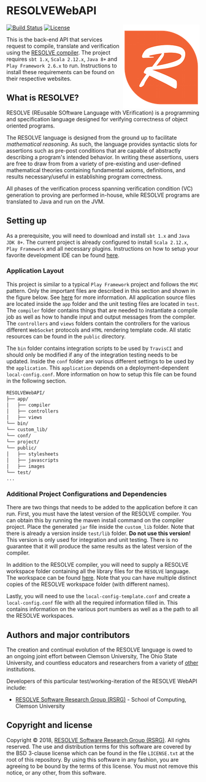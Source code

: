 RESOLVEWebAPI
==============
[![Build Status](https://travis-ci.org/ClemsonRSRG/RESOLVEWebAPI.svg?branch=master)](https://travis-ci.org/ClemsonRSRG/RESOLVEWebAPI)
<img align="right" src="public/images/resolve_logo.png"/> [![License](https://img.shields.io/badge/license-BSD-blue.svg)](https://raw.githubusercontent.com/ClemsonRSRG/RESOLVEWebAPI/master/LICENSE.txt)

This is the back-end API that services request to compile, translate and verification using the [RESOLVE compiler](https://github.com/ClemsonRSRG/RESOLVE). 
The project requires `sbt 1.x`, `Scala 2.12.x`, `Java 8+` and `Play Framework 2.6.x` to run. 
Instructions to install these requirements can be found on their respective websites.

## What is RESOLVE?

RESOLVE (REusable SOftware Language with VErification) is a programming and
specification language designed for verifying correctness of object oriented
programs.

The RESOLVE language is designed from the ground up to facilitate *mathematical
reasoning*. As such, the language provides syntactic slots for assertions such
as pre-post conditions that are capable of abstractly describing a program's
intended behavior. In writing these assertions, users are free to draw from from
a variety of pre-existing and user-defined mathematical theories containing
fundamental axioms, definitions, and results necessary/useful in establishing
program correctness.

All phases of the verification process spanning verification condition (VC)
generation to proving are performed in-house, while RESOLVE programs are
translated to Java and run on the JVM.

## Setting up

As a prerequisite, you will need to download and install `sbt 1.x` and `Java JDK 8+`. The current project is already 
configured to install `Scala 2.12.x`, `Play Framework` and all necessary plugins. Instructions on how to 
setup your favorite development IDE can be found [here](https://www.playframework.com/documentation/2.6.x/IDE).

### Application Layout

This project is similar to a typical `Play Framework` project and follows the `MVC` pattern. 
Only the important files are described in this section and shown in the figure below. 
See [here](https://www.playframework.com/documentation/2.6.x/Anatomy) for more information.
All application source files are located inside the `app` folder and the unit testing files are located 
in `test`. The `compiler` folder contains things that are needed to instantiate a compile job 
as well as how to handle input and output messages from the compiler. The `controllers` and 
`views` folders contain the controllers for the various different `WebSocket` protocols and 
`HTML` rendering template code. All static resources can be found in the `public` directory. 

The `bin` folder contains integration scripts to be used by `TravisCI` and should only be modified 
if any of the integration testing needs to be updated. Inside the `conf` folder are various different 
settings to be used by the `application`. This `application` depends on a deployment-dependent 
`local-config.conf`. More information on how to setup this file can be found in the following section.

```
RESOLVEWebAPI/
├── app/
│   ├── compiler
│   ├── controllers
│   ├── views
└── bin/
└── custom_lib/
└── conf/
└── project/
└── public/
│   ├── stylesheets
│   ├── javascripts 
│   ├── images 
└── test/
...
```

### Additional Project Configurations and Dependencies

There are two things that needs to be added to the application before it can run. First, you must have 
the latest version of the RESOLVE compiler. You can obtain this by running the maven install command on 
the compiler project. Place the generated `jar` file inside the `custom_lib` folder. Note that there is already 
a version inside `test/lib` folder. **Do not use this version!** This version is only used for integration and 
unit testing. There is no guarantee that it will produce the same results as the latest version of the compiler.

In addition to the RESOLVE compiler, you will need to supply a RESOLVE workspace folder containing all the 
library files for the `RESOLVE` language. The workspace can be found [here](https://github.com/ClemsonRSRG/RESOLVE-Workspace). 
Note that you can have multiple distinct copies of the RESOLVE workspace folder (with different names).

Lastly, you will need to use the `local-config-template.conf` and create a `local-config.conf` file with all 
the required information filled in. This contains information on the various port numbers as well as a the 
path to all the RESOLVE workspaces.

## Authors and major contributors
The creation and continual evolution of the RESOLVE language is owed to an
ongoing joint effort between Clemson University, The Ohio State University, and
countless educators and researchers from a variety of [other](https://www.cs.clemson.edu/resolve/about.html) 
institutions.

Developers of this particular test/working-iteration of the RESOLVE WebAPI
include:

* [RESOLVE Software Research Group (RSRG)](https://www.cs.clemson.edu/resolve/) - School of Computing, Clemson University

## Copyright and license

Copyright © 2018, [RESOLVE Software Research Group (RSRG)](https://www.cs.clemson.edu/resolve/). All rights reserved. 
The use and distribution terms for this software are covered by the BSD 3-clause 
license which can be found in the file `LICENSE.txt` at the root of this repository.
By using this software in any fashion, you are agreeing to be bound by the terms
of this license. You must not remove this notice, or any other, from this
software.
